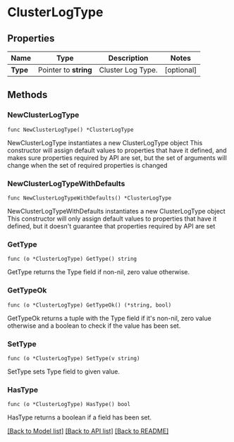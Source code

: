 # ClusterLogType

## Properties

Name | Type | Description | Notes
------------ | ------------- | ------------- | -------------
**Type** | Pointer to **string** | Cluster Log Type. | [optional] 

## Methods

### NewClusterLogType

`func NewClusterLogType() *ClusterLogType`

NewClusterLogType instantiates a new ClusterLogType object
This constructor will assign default values to properties that have it defined,
and makes sure properties required by API are set, but the set of arguments
will change when the set of required properties is changed

### NewClusterLogTypeWithDefaults

`func NewClusterLogTypeWithDefaults() *ClusterLogType`

NewClusterLogTypeWithDefaults instantiates a new ClusterLogType object
This constructor will only assign default values to properties that have it defined,
but it doesn't guarantee that properties required by API are set

### GetType

`func (o *ClusterLogType) GetType() string`

GetType returns the Type field if non-nil, zero value otherwise.

### GetTypeOk

`func (o *ClusterLogType) GetTypeOk() (*string, bool)`

GetTypeOk returns a tuple with the Type field if it's non-nil, zero value otherwise
and a boolean to check if the value has been set.

### SetType

`func (o *ClusterLogType) SetType(v string)`

SetType sets Type field to given value.

### HasType

`func (o *ClusterLogType) HasType() bool`

HasType returns a boolean if a field has been set.


[[Back to Model list]](../README.md#documentation-for-models) [[Back to API list]](../README.md#documentation-for-api-endpoints) [[Back to README]](../README.md)


